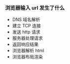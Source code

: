 ### **浏览器输入 url 发生了什么**

- DNS 域名解析
- 建立 TCP 连接
- 发送 http 请求
- 服务器处理请求
- 返回响应结果
- 浏览器解析 html
- 浏览器布局渲染

